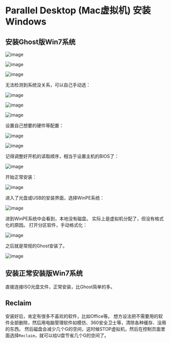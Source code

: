 # Parallel Desktop (Mac虚拟机) 安装Windows


## 安装Ghost版Win7系统

![image](https://user-images.githubusercontent.com/14041622/45351082-e5aa0d80-b5e7-11e8-8457-585a16392fda.png)

![image](https://user-images.githubusercontent.com/14041622/45351118-f65a8380-b5e7-11e8-983d-c7654b9c9621.png)

![image](https://user-images.githubusercontent.com/14041622/45351146-04a89f80-b5e8-11e8-87c6-e82f4c6ef2d8.png)

无法检测到系统没关系，可以自己手动选：

![image](https://user-images.githubusercontent.com/14041622/45351181-19853300-b5e8-11e8-9d62-32193588cec0.png)

![image](https://user-images.githubusercontent.com/14041622/45351194-2144d780-b5e8-11e8-839b-122013aae579.png)



![image](https://user-images.githubusercontent.com/14041622/45351261-55b89380-b5e8-11e8-90dd-f9aa1ac751c0.png)


设置自己想要的硬件等配置：

![image](https://user-images.githubusercontent.com/14041622/45351299-6e28ae00-b5e8-11e8-8eb3-07e562825936.png)


![image](https://user-images.githubusercontent.com/14041622/45351414-b1831c80-b5e8-11e8-8f2f-f00aedae393b.png)


记得调整好开机的读取顺序，相当于设置主机的BIOS了：

![image](https://user-images.githubusercontent.com/14041622/45351684-56055e80-b5e9-11e8-9d08-b137c4030dfc.png)


开始正常安装：

![image](https://user-images.githubusercontent.com/14041622/45351493-e5f6d880-b5e8-11e8-85a2-e08c976f83d8.png)


进入了光盘或USB的安装界面，选择WinPE系统：

![image](https://user-images.githubusercontent.com/14041622/45355464-12175700-b5f3-11e8-8dc0-f24f31925db2.png)


进到WinPE系统中会看到，本地没有磁盘。
实际上是虚拟机分配了，但没有格式化的原因。
打开分区软件，手动格式化：

![image](https://user-images.githubusercontent.com/14041622/45356362-a5518c00-b5f5-11e8-80e2-57d416122b85.png)

之后就是常规的Ghost安装了。

![image](https://user-images.githubusercontent.com/14041622/45356681-88698880-b5f6-11e8-886a-bee9969abf2b.png)



## 安装正常安装版Win7系统

直接连接ISO光盘文件，正常安装，比Ghost简单的多。



## Reclaim
安装好后，肯定有很多不喜欢的软件，比如Office等。
想方设法把不需要用的软件全部删除，然后用电脑管理软件如模仿、360安全卫士等，清除各种缓存、没用的东西。
然后磁盘会减少几个G的空间，这时候STOP虚拟机，然后在控制页面里面选择`Reclaim`，就可以给U盘节省几个G的空间了。